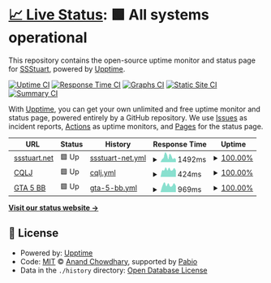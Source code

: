 # [📈 Live Status](https://ssstuart.net): <!--live status--> **🟩 All systems operational**

This repository contains the open-source uptime monitor and status page for [SSStuart](https://ssstuart.net), powered by [Upptime](https://github.com/upptime/upptime).

[![Uptime CI](https://github.com/SSStuart/ssstuartnet-upptime/workflows/Uptime%20CI/badge.svg)](https://github.com/SSStuart/ssstuartnet-upptime/actions?query=workflow%3A%22Uptime+CI%22)
[![Response Time CI](https://github.com/SSStuart/ssstuartnet-upptime/workflows/Response%20Time%20CI/badge.svg)](https://github.com/SSStuart/ssstuartnet-upptime/actions?query=workflow%3A%22Response+Time+CI%22)
[![Graphs CI](https://github.com/SSStuart/ssstuartnet-upptime/workflows/Graphs%20CI/badge.svg)](https://github.com/SSStuart/ssstuartnet-upptime/actions?query=workflow%3A%22Graphs+CI%22)
[![Static Site CI](https://github.com/SSStuart/ssstuartnet-upptime/workflows/Static%20Site%20CI/badge.svg)](https://github.com/SSStuart/ssstuartnet-upptime/actions?query=workflow%3A%22Static+Site+CI%22)
[![Summary CI](https://github.com/SSStuart/ssstuartnet-upptime/workflows/Summary%20CI/badge.svg)](https://github.com/SSStuart/ssstuartnet-upptime/actions?query=workflow%3A%22Summary+CI%22)

With [Upptime](https://upptime.js.org), you can get your own unlimited and free uptime monitor and status page, powered entirely by a GitHub repository. We use [Issues](https://github.com/SSStuart/ssstuartnet-upptime/issues) as incident reports, [Actions](https://github.com/SSStuart/ssstuartnet-upptime/actions) as uptime monitors, and [Pages](https://ssstuart.net) for the status page.

<!--start: status pages-->
<!-- This summary is generated by Upptime (https://github.com/upptime/upptime) -->
<!-- Do not edit this manually, your changes will be overwritten -->
<!-- prettier-ignore -->
| URL | Status | History | Response Time | Uptime |
| --- | ------ | ------- | ------------- | ------ |
| <img alt="" src="https://icons.duckduckgo.com/ip3/ssstuart.net.ico" height="13"> [ssstuart.net](https://ssstuart.net) | 🟩 Up | [ssstuart-net.yml](https://github.com/SSStuart/ssstuartnet-upptime/commits/HEAD/history/ssstuart-net.yml) | <details><summary><img alt="Response time graph" src="./graphs/ssstuart-net/response-time-week.png" height="20"> 1492ms</summary><br><a href="https://SSStuart.github.io/ssstuartnet-upptime/history/ssstuart-net"><img alt="Response time 1555" src="https://img.shields.io/endpoint?url=https%3A%2F%2Fraw.githubusercontent.com%2FSSStuart%2Fssstuartnet-upptime%2FHEAD%2Fapi%2Fssstuart-net%2Fresponse-time.json"></a><br><a href="https://SSStuart.github.io/ssstuartnet-upptime/history/ssstuart-net"><img alt="24-hour response time 803" src="https://img.shields.io/endpoint?url=https%3A%2F%2Fraw.githubusercontent.com%2FSSStuart%2Fssstuartnet-upptime%2FHEAD%2Fapi%2Fssstuart-net%2Fresponse-time-day.json"></a><br><a href="https://SSStuart.github.io/ssstuartnet-upptime/history/ssstuart-net"><img alt="7-day response time 1492" src="https://img.shields.io/endpoint?url=https%3A%2F%2Fraw.githubusercontent.com%2FSSStuart%2Fssstuartnet-upptime%2FHEAD%2Fapi%2Fssstuart-net%2Fresponse-time-week.json"></a><br><a href="https://SSStuart.github.io/ssstuartnet-upptime/history/ssstuart-net"><img alt="30-day response time 1555" src="https://img.shields.io/endpoint?url=https%3A%2F%2Fraw.githubusercontent.com%2FSSStuart%2Fssstuartnet-upptime%2FHEAD%2Fapi%2Fssstuart-net%2Fresponse-time-month.json"></a><br><a href="https://SSStuart.github.io/ssstuartnet-upptime/history/ssstuart-net"><img alt="1-year response time 1555" src="https://img.shields.io/endpoint?url=https%3A%2F%2Fraw.githubusercontent.com%2FSSStuart%2Fssstuartnet-upptime%2FHEAD%2Fapi%2Fssstuart-net%2Fresponse-time-year.json"></a></details> | <details><summary><a href="https://SSStuart.github.io/ssstuartnet-upptime/history/ssstuart-net">100.00%</a></summary><a href="https://SSStuart.github.io/ssstuartnet-upptime/history/ssstuart-net"><img alt="All-time uptime 100.00%" src="https://img.shields.io/endpoint?url=https%3A%2F%2Fraw.githubusercontent.com%2FSSStuart%2Fssstuartnet-upptime%2FHEAD%2Fapi%2Fssstuart-net%2Fuptime.json"></a><br><a href="https://SSStuart.github.io/ssstuartnet-upptime/history/ssstuart-net"><img alt="24-hour uptime 100.00%" src="https://img.shields.io/endpoint?url=https%3A%2F%2Fraw.githubusercontent.com%2FSSStuart%2Fssstuartnet-upptime%2FHEAD%2Fapi%2Fssstuart-net%2Fuptime-day.json"></a><br><a href="https://SSStuart.github.io/ssstuartnet-upptime/history/ssstuart-net"><img alt="7-day uptime 100.00%" src="https://img.shields.io/endpoint?url=https%3A%2F%2Fraw.githubusercontent.com%2FSSStuart%2Fssstuartnet-upptime%2FHEAD%2Fapi%2Fssstuart-net%2Fuptime-week.json"></a><br><a href="https://SSStuart.github.io/ssstuartnet-upptime/history/ssstuart-net"><img alt="30-day uptime 100.00%" src="https://img.shields.io/endpoint?url=https%3A%2F%2Fraw.githubusercontent.com%2FSSStuart%2Fssstuartnet-upptime%2FHEAD%2Fapi%2Fssstuart-net%2Fuptime-month.json"></a><br><a href="https://SSStuart.github.io/ssstuartnet-upptime/history/ssstuart-net"><img alt="1-year uptime 100.00%" src="https://img.shields.io/endpoint?url=https%3A%2F%2Fraw.githubusercontent.com%2FSSStuart%2Fssstuartnet-upptime%2FHEAD%2Fapi%2Fssstuart-net%2Fuptime-year.json"></a></details>
| <img alt="" src="https://ssstuart.net/CQLJ/favicon.ico" height="13"> [CQLJ](https://ssstuart.net/CQLJ) | 🟩 Up | [cqlj.yml](https://github.com/SSStuart/ssstuartnet-upptime/commits/HEAD/history/cqlj.yml) | <details><summary><img alt="Response time graph" src="./graphs/cqlj/response-time-week.png" height="20"> 424ms</summary><br><a href="https://SSStuart.github.io/ssstuartnet-upptime/history/cqlj"><img alt="Response time 413" src="https://img.shields.io/endpoint?url=https%3A%2F%2Fraw.githubusercontent.com%2FSSStuart%2Fssstuartnet-upptime%2FHEAD%2Fapi%2Fcqlj%2Fresponse-time.json"></a><br><a href="https://SSStuart.github.io/ssstuartnet-upptime/history/cqlj"><img alt="24-hour response time 366" src="https://img.shields.io/endpoint?url=https%3A%2F%2Fraw.githubusercontent.com%2FSSStuart%2Fssstuartnet-upptime%2FHEAD%2Fapi%2Fcqlj%2Fresponse-time-day.json"></a><br><a href="https://SSStuart.github.io/ssstuartnet-upptime/history/cqlj"><img alt="7-day response time 424" src="https://img.shields.io/endpoint?url=https%3A%2F%2Fraw.githubusercontent.com%2FSSStuart%2Fssstuartnet-upptime%2FHEAD%2Fapi%2Fcqlj%2Fresponse-time-week.json"></a><br><a href="https://SSStuart.github.io/ssstuartnet-upptime/history/cqlj"><img alt="30-day response time 413" src="https://img.shields.io/endpoint?url=https%3A%2F%2Fraw.githubusercontent.com%2FSSStuart%2Fssstuartnet-upptime%2FHEAD%2Fapi%2Fcqlj%2Fresponse-time-month.json"></a><br><a href="https://SSStuart.github.io/ssstuartnet-upptime/history/cqlj"><img alt="1-year response time 413" src="https://img.shields.io/endpoint?url=https%3A%2F%2Fraw.githubusercontent.com%2FSSStuart%2Fssstuartnet-upptime%2FHEAD%2Fapi%2Fcqlj%2Fresponse-time-year.json"></a></details> | <details><summary><a href="https://SSStuart.github.io/ssstuartnet-upptime/history/cqlj">100.00%</a></summary><a href="https://SSStuart.github.io/ssstuartnet-upptime/history/cqlj"><img alt="All-time uptime 100.00%" src="https://img.shields.io/endpoint?url=https%3A%2F%2Fraw.githubusercontent.com%2FSSStuart%2Fssstuartnet-upptime%2FHEAD%2Fapi%2Fcqlj%2Fuptime.json"></a><br><a href="https://SSStuart.github.io/ssstuartnet-upptime/history/cqlj"><img alt="24-hour uptime 100.00%" src="https://img.shields.io/endpoint?url=https%3A%2F%2Fraw.githubusercontent.com%2FSSStuart%2Fssstuartnet-upptime%2FHEAD%2Fapi%2Fcqlj%2Fuptime-day.json"></a><br><a href="https://SSStuart.github.io/ssstuartnet-upptime/history/cqlj"><img alt="7-day uptime 100.00%" src="https://img.shields.io/endpoint?url=https%3A%2F%2Fraw.githubusercontent.com%2FSSStuart%2Fssstuartnet-upptime%2FHEAD%2Fapi%2Fcqlj%2Fuptime-week.json"></a><br><a href="https://SSStuart.github.io/ssstuartnet-upptime/history/cqlj"><img alt="30-day uptime 100.00%" src="https://img.shields.io/endpoint?url=https%3A%2F%2Fraw.githubusercontent.com%2FSSStuart%2Fssstuartnet-upptime%2FHEAD%2Fapi%2Fcqlj%2Fuptime-month.json"></a><br><a href="https://SSStuart.github.io/ssstuartnet-upptime/history/cqlj"><img alt="1-year uptime 100.00%" src="https://img.shields.io/endpoint?url=https%3A%2F%2Fraw.githubusercontent.com%2FSSStuart%2Fssstuartnet-upptime%2FHEAD%2Fapi%2Fcqlj%2Fuptime-year.json"></a></details>
| <img alt="" src="https://gta5billboards.ssstuart.net/favicon.ico" height="13"> [GTA 5 BB](https://gta5billboards.ssstuart.net/) | 🟩 Up | [gta-5-bb.yml](https://github.com/SSStuart/ssstuartnet-upptime/commits/HEAD/history/gta-5-bb.yml) | <details><summary><img alt="Response time graph" src="./graphs/gta-5-bb/response-time-week.png" height="20"> 969ms</summary><br><a href="https://SSStuart.github.io/ssstuartnet-upptime/history/gta-5-bb"><img alt="Response time 969" src="https://img.shields.io/endpoint?url=https%3A%2F%2Fraw.githubusercontent.com%2FSSStuart%2Fssstuartnet-upptime%2FHEAD%2Fapi%2Fgta-5-bb%2Fresponse-time.json"></a><br><a href="https://SSStuart.github.io/ssstuartnet-upptime/history/gta-5-bb"><img alt="24-hour response time 823" src="https://img.shields.io/endpoint?url=https%3A%2F%2Fraw.githubusercontent.com%2FSSStuart%2Fssstuartnet-upptime%2FHEAD%2Fapi%2Fgta-5-bb%2Fresponse-time-day.json"></a><br><a href="https://SSStuart.github.io/ssstuartnet-upptime/history/gta-5-bb"><img alt="7-day response time 969" src="https://img.shields.io/endpoint?url=https%3A%2F%2Fraw.githubusercontent.com%2FSSStuart%2Fssstuartnet-upptime%2FHEAD%2Fapi%2Fgta-5-bb%2Fresponse-time-week.json"></a><br><a href="https://SSStuart.github.io/ssstuartnet-upptime/history/gta-5-bb"><img alt="30-day response time 969" src="https://img.shields.io/endpoint?url=https%3A%2F%2Fraw.githubusercontent.com%2FSSStuart%2Fssstuartnet-upptime%2FHEAD%2Fapi%2Fgta-5-bb%2Fresponse-time-month.json"></a><br><a href="https://SSStuart.github.io/ssstuartnet-upptime/history/gta-5-bb"><img alt="1-year response time 969" src="https://img.shields.io/endpoint?url=https%3A%2F%2Fraw.githubusercontent.com%2FSSStuart%2Fssstuartnet-upptime%2FHEAD%2Fapi%2Fgta-5-bb%2Fresponse-time-year.json"></a></details> | <details><summary><a href="https://SSStuart.github.io/ssstuartnet-upptime/history/gta-5-bb">100.00%</a></summary><a href="https://SSStuart.github.io/ssstuartnet-upptime/history/gta-5-bb"><img alt="All-time uptime 100.00%" src="https://img.shields.io/endpoint?url=https%3A%2F%2Fraw.githubusercontent.com%2FSSStuart%2Fssstuartnet-upptime%2FHEAD%2Fapi%2Fgta-5-bb%2Fuptime.json"></a><br><a href="https://SSStuart.github.io/ssstuartnet-upptime/history/gta-5-bb"><img alt="24-hour uptime 100.00%" src="https://img.shields.io/endpoint?url=https%3A%2F%2Fraw.githubusercontent.com%2FSSStuart%2Fssstuartnet-upptime%2FHEAD%2Fapi%2Fgta-5-bb%2Fuptime-day.json"></a><br><a href="https://SSStuart.github.io/ssstuartnet-upptime/history/gta-5-bb"><img alt="7-day uptime 100.00%" src="https://img.shields.io/endpoint?url=https%3A%2F%2Fraw.githubusercontent.com%2FSSStuart%2Fssstuartnet-upptime%2FHEAD%2Fapi%2Fgta-5-bb%2Fuptime-week.json"></a><br><a href="https://SSStuart.github.io/ssstuartnet-upptime/history/gta-5-bb"><img alt="30-day uptime 100.00%" src="https://img.shields.io/endpoint?url=https%3A%2F%2Fraw.githubusercontent.com%2FSSStuart%2Fssstuartnet-upptime%2FHEAD%2Fapi%2Fgta-5-bb%2Fuptime-month.json"></a><br><a href="https://SSStuart.github.io/ssstuartnet-upptime/history/gta-5-bb"><img alt="1-year uptime 100.00%" src="https://img.shields.io/endpoint?url=https%3A%2F%2Fraw.githubusercontent.com%2FSSStuart%2Fssstuartnet-upptime%2FHEAD%2Fapi%2Fgta-5-bb%2Fuptime-year.json"></a></details>

<!--end: status pages-->

[**Visit our status website →**](https://ssstuart.net)

## 📄 License

- Powered by: [Upptime](https://github.com/upptime/upptime)
- Code: [MIT](./LICENSE) © [Anand Chowdhary](https://anandchowdhary.com), supported by [Pabio](https://pabio.com)
- Data in the `./history` directory: [Open Database License](https://opendatacommons.org/licenses/odbl/1-0/)
